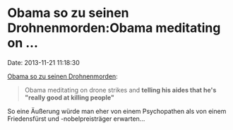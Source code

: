 Obama so zu seinen Drohnenmorden:Obama meditating on \...
=========================================================

Date: 2013-11-21 11:18:30

[Obama so zu seinen
Drohnenmorden](http://www.washingtonpost.com/opinions/review-double-down-on-the-2012-election-by-mark-halperin-and-john-heilemann/2013/11/01/8bf4f050-3fdd-11e3-a751-f032898f2dbc_story_1.html):

> Obama meditating on drone strikes and **telling his aides that he's
> "really good at killing people"**

So eine Äußerung würde man eher von einem Psychopathen als von einem
Friedensfürst und -nobelpreisträger erwarten\...
